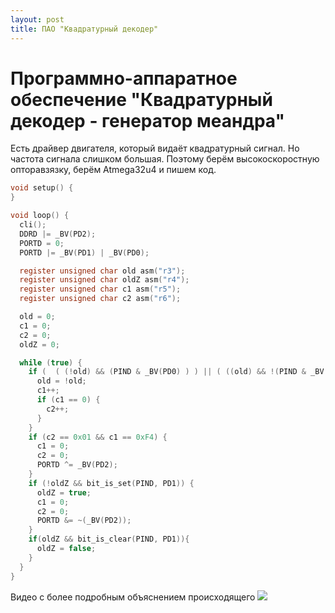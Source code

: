 ```yaml
---
layout: post
title: ПАО "Квадратурный декодер"
---
```


# Программно-аппаратное обеспечение "Квадратурный декодер - генератор меандра"

Есть драйвер двигателя, который видаёт квадратурный сигнал. Но частота сигнала слишком большая. Поэтому берём высокоскоростную опторавзязку, берём Atmega32u4 и пишем код.

```c
void setup() {
}

void loop() {
  cli();
  DDRD |= _BV(PD2);
  PORTD = 0;
  PORTD |= _BV(PD1) | _BV(PD0);

  register unsigned char old asm("r3");
  register unsigned char oldZ asm("r4");
  register unsigned char c1 asm("r5");
  register unsigned char c2 asm("r6");

  old = 0;
  c1 = 0;
  c2 = 0;
  oldZ = 0;

  while (true) {
    if (  ( (!old) && (PIND & _BV(PD0) ) ) || ( ((old) && !(PIND & _BV(PD0))))) {
      old = !old;
      c1++;
      if (c1 == 0) {
        c2++;
      }
    }
    if (c2 == 0x01 && c1 == 0xF4) {
      c1 = 0;
      c2 = 0;
      PORTD ^= _BV(PD2);
    }
    if (!oldZ && bit_is_set(PIND, PD1)) {
      oldZ = true;
      c1 = 0;
      c2 = 0;
      PORTD &= ~(_BV(PD2));
    }
    if(oldZ && bit_is_clear(PIND, PD1)){
      oldZ = false;
    }
  }
}
```

Видео с более подробным объяснением происходящего 
[![](https://img.youtube.com/vi/3GDlF9QQbS0/0.jpg)](https://youtu.be/3GDlF9QQbS0)
